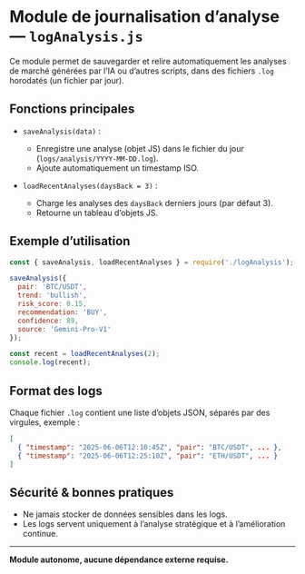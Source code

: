 # Module de journalisation d’analyse — `logAnalysis.js`

Ce module permet de sauvegarder et relire automatiquement les analyses de marché générées par l’IA ou d’autres scripts, dans des fichiers `.log` horodatés (un fichier par jour).

## Fonctions principales

- `saveAnalysis(data)` :
  - Enregistre une analyse (objet JS) dans le fichier du jour (`logs/analysis/YYYY-MM-DD.log`).
  - Ajoute automatiquement un timestamp ISO.

- `loadRecentAnalyses(daysBack = 3)` :
  - Charge les analyses des `daysBack` derniers jours (par défaut 3).
  - Retourne un tableau d’objets JS.

## Exemple d’utilisation

```js
const { saveAnalysis, loadRecentAnalyses } = require('./logAnalysis');

saveAnalysis({
  pair: 'BTC/USDT',
  trend: 'bullish',
  risk_score: 0.15,
  recommendation: 'BUY',
  confidence: 89,
  source: 'Gemini-Pro-V1'
});

const recent = loadRecentAnalyses(2);
console.log(recent);
```

## Format des logs

Chaque fichier `.log` contient une liste d’objets JSON, séparés par des virgules, exemple :

```json
[
  { "timestamp": "2025-06-06T12:10:45Z", "pair": "BTC/USDT", ... },
  { "timestamp": "2025-06-06T12:25:10Z", "pair": "ETH/USDT", ... }
]
```

## Sécurité & bonnes pratiques
- Ne jamais stocker de données sensibles dans les logs.
- Les logs servent uniquement à l’analyse stratégique et à l’amélioration continue.

---

**Module autonome, aucune dépendance externe requise.**
